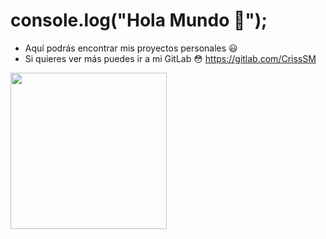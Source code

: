 # console.log("Hola Mundo 👋");

* Aquí podrás encontrar mis proyectos personales :smiley:
* Si quieres ver más puedes ir a mi GitLab :flushed: https://gitlab.com/CrissSM

<img src="./punch.gif" width="250" height="250"/>
